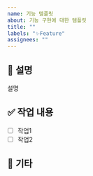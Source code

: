 ```yaml
---
name: 기능 템플릿
about: 기능 구현에 대한 템플릿
title: ""
labels: "✨Feature"
assignees: ""
---
```


## 🧾 설명

설명

## ✅ 작업 내용

- [ ] 작업1
- [ ] 작업2

## 💭 기타
